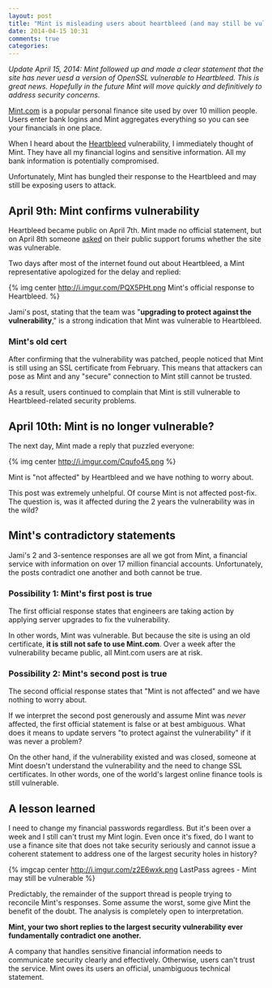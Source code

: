 ```yaml
---
layout: post
title: "Mint is misleading users about heartbleed (and may still be vulnerable)"
date: 2014-04-15 10:31
comments: true
categories:
---
```


*Update April 15, 2014: Mint followed up and made a clear statement that the site has never uesd a version of OpenSSL vulnerable to Heartbleed.  This is great news.  Hopefully in the future Mint will move quickly and definitively to address security concerns.*

[Mint.com](http://mint.com) is a popular personal finance site used by over 10 million people.  Users enter bank logins and Mint aggregates everything so you can see your financials in one place.

When I heard about the [Heartbleed](http://heartbleed.com) vulnerability, I immediately thought of Mint.  They have all my financial logins and sensitive information.  All my bank information is potentially compromised.

Unfortunately, Mint has bungled their response to the Heartbleed and may still be exposing users to attack.

<!-- more -->

## April 9th: Mint confirms vulnerability

Heartbleed became public on April 7th.  Mint made no official statement, but on April 8th someone [asked](https://satisfaction.mint.com/mint/topics/is_mint_com_secured_and_recovered_from_the_heartbleed_bug) on their public support forums whether the site was vulnerable.

Two days after most of the internet found out about Heartbleed, a Mint representative apologized for the delay and replied:

{% img center http://i.imgur.com/PQX5PHt.png Mint's official response to Heartbleed. %}

Jami's post, stating that the team was "**upgrading to protect against the vulnerability**," is a strong indication that Mint was vulnerable to Heartbleed.

### Mint's old cert

After confirming that the vulnerability was patched, people noticed that Mint is still using an SSL certificate from February.  This means that attackers can pose as Mint and any "secure" connection to Mint still cannot be trusted.

As a result, users continued to complain that Mint is still vulnerable to Heartbleed-related security problems.

## April 10th: Mint is no longer vulnerable?

The next day, Mint made a reply that puzzled everyone:

{% img center http://i.imgur.com/Cqufo45.png %}

Mint is "not affected" by Heartbleed and we have nothing to worry about.

This post was extremely unhelpful.  Of course Mint is not affected post-fix.  The question is, was it affected during the 2 years the vulnerability was in the wild?

## Mint's contradictory statements

Jami's 2 and 3-sentence responses are all we got from Mint, a financial service with information on over 17 million financial accounts.  Unfortunately, the posts contradict one another and both cannot be true.

### Possibility 1: Mint's first post is true

The first official response states that engineers are taking action by applying server upgrades to fix the vulnerability.

In other words, Mint was vulnerable.  But because the site is using an old certificate, **it is still not safe to use Mint.com**.  Over a week after the vulnerability became public, all Mint.com users are at risk.

### Possibility 2: Mint's second post is true

The second official response states that "Mint is not affected" and we have nothing to worry about.

If we interpret the second post generously and assume Mint was *never* affected, the first official statement is false or at best ambiguous.  What does it means to update servers "to protect against the vulnerability" if it was never a problem?

On the other hand, if the vulnerability existed and was closed, someone at Mint doesn't understand the vulnerability and the need to change SSL certificates.  In other words, one of the world's largest online finance tools is still vulnerable.

## A lesson learned

I need to change my financial passwords regardless.  But it's been over a week and I still can't trust my Mint login.  Even once it's fixed, do I want to use a finance site that does not take security seriously and cannot issue a coherent statement to address one of the largest security holes in history?

{% imgcap center http://i.imgur.com/z2E6wxk.png LastPass agrees - Mint may still be vulnerable %}

Predictably, the remainder of the support thread is people trying to reconcile Mint's responses.  Some assume the worst, some give Mint the benefit of the doubt.  The analysis is completely open to interpretation.

**Mint, your two short replies to the largest security vulnerability ever fundamentally contradict one another.**

A company that handles sensitive financial information needs to communicate security clearly and effectively.  Otherwise, users can't trust the service.  Mint owes its users an official, unambiguous technical statement.
